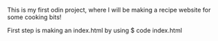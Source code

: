 This is my first odin project, where I will be making a recipe website for some cooking bits!

First step is making an index.html by using $ code index.html